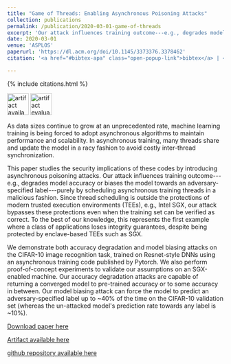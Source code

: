 ```yaml
---
title: "Game of Threads: Enabling Asynchronous Poisoning Attacks"
collection: publications
permalink: /publication/2020-03-01-game-of-threads
excerpt: 'Our attack influences training outcome---e.g., degrades model accuracy or biases the model towards an adversary-specified label---purely by scheduling asynchronous training threads in a malicious fashion. Since thread scheduling is outside the protections of modern trusted execution environments (TEEs), e.g., Intel SGX, our attack bypasses these protections even when the training set can be verified as correct.'
date: 2020-03-01
venue: 'ASPLOS'
paperurl: 'https://dl.acm.org/doi/10.1145/3373376.3378462'
citation: '<a href="#bibtex-apa" class="open-popup-link">bibtex</a> | <a href="#nontex-apa" class="open-popup-link">Plain Text</a>'

---
```

{% include citations.html %}

<img src="https://dl.acm.org/userimages/na101/home/literatum/publisher/acm/classification/LinkedImages/reproducibility-types/artifacts_available/icon-small_201811200510.png" width="50" alt="artifact available badge"/>
<img src="https://dl.acm.org/userimages/na101/home/literatum/publisher/acm/classification/LinkedImages/reproducibility-types/artifacts_evaluated_functional/icon-small_201811200512.png" width="50" alt="artifact evaluated and functional badge"/>

As data sizes continue to grow at an unprecedented rate, machine learning training is being forced to adopt asynchronous algorithms to maintain performance and scalability. In asynchronous training, many threads share and update the model in a racy fashion to avoid costly inter-thread synchronization.

This paper studies the security implications of these codes by introducing asynchronous poisoning attacks. Our attack influences training outcome---e.g., degrades model accuracy or biases the model towards an adversary-specified label---purely by scheduling asynchronous training threads in a malicious fashion. Since thread scheduling is outside the protections of modern trusted execution environments (TEEs), e.g., Intel SGX, our attack bypasses these protections even when the training set can be verified as correct. To the best of our knowledge, this represents the first example where a class of applications loses integrity guarantees, despite being protected by enclave-based TEEs such as SGX.

We demonstrate both accuracy degradation and model biasing attacks on the CIFAR-10 image recognition task, trained on Resnet-style DNNs using an asynchronous training code published by Pytorch. We also perform proof-of-concept experiments to validate our assumptions on an SGX-enabled machine. Our accuracy degradation attacks are capable of returning a converged model to pre-trained accuracy or to some accuracy in between. Our model biasing attack can force the model to predict an adversary-specified label up to ~40% of the time on the CIFAR-10 validation set (whereas the un-attacked model's prediction rate towards any label is ~10%).

[Download paper here](https://dl.acm.org/doi/10.1145/3373376.3378462)

[Artifact available here](https://zenodo.org/record/3598009)

[github repository available here](https://github.com/jose-sv/hogwild_pytorch)
